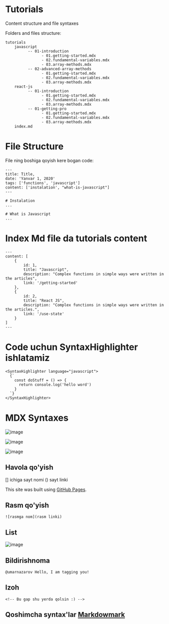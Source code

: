 # Tutorials
Content structure and file syntaxes 

Folders and files structure:

```
tutorials
    javascript
          -- 01-introduction
                - 01.getting-started.mdx
                - 02.fundamental-variables.mdx
                - 03.array-methods.mdx
          -- 02-advanced-array-methods
                - 01.getting-started.mdx
                - 02.fundamental-variables.mdx
                - 03.array-methods.mdx
    react-js
          -- 01-introduction
                - 01.getting-started.mdx
                - 02.fundamental-variables.mdx
                - 03.array-methods.mdx
          -- 01-getting-pro
                - 01.getting-started.mdx
                - 02.fundamental-variables.mdx
                - 03.array-methods.mdx
    index.md

```

# File Structure

File ning boshiga qoyish kere bogan code:

```
---
title: Title,
date: 'Yanvar 1, 2020'
tags: ['functions', 'javascript']
content: ['instalation', "what-is-javascript"]
---

# Instalation
...

# What is Javascript
...

```

# Index Md file da tutorials content

```
---
content: [
    {
        id: 1,
        title: "Javascript",
        description: "Complex functions in simple ways were written in the articles",
        link: '/getting-started'
    },
    {
        id: 2,
        title: "React JS",
        description: "Complex functions in simple ways were written in the articles.",
        link: '/use-state'
    }
]
---
```


# Code uchun SyntaxHighlighter ishlatamiz

```
<SyntaxHighlighter language="javascript">
  {`
    const doStuff = () => {
      return console.log('hello word')
    }
  `}
</SyntaxHighlighter>
```

# MDX Syntaxes

![image](https://user-images.githubusercontent.com/83394723/147534812-4e144a87-1c43-4923-9dd1-add15d2b3454.png)

![image](https://user-images.githubusercontent.com/83394723/147534874-4ca9a4da-6e16-4054-9fce-b4ef01daeb0c.png)

![image](https://user-images.githubusercontent.com/83394723/147534939-18f68985-f9ed-415a-a2c1-d09deda42130.png)

## Havola qo'yish
[] ichiga sayt nomi
() sayt linki

This site was built using [GitHub Pages](https://pages.github.com/).

## Rasm qo'yish

```![rasmga nom](rasm linki)```

## List 
![image](https://user-images.githubusercontent.com/83394723/147535217-3d92a7f0-99f9-4e82-8e2d-aa7f1b358232.png)

## Bildirishnoma

```@umarnazarov Hello, I am tagging you!```

## Izoh 

```<!-- Bu gap shu yerda qolsin :) -->```

## Qoshimcha syntax'lar [Markdowmark](https://www.markdownguide.org/basic-syntax/)
